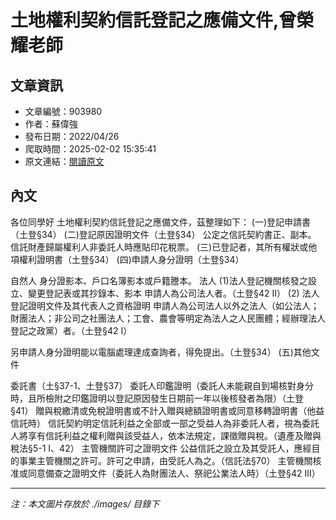 # 土地權利契約信託登記之應備文件,曾榮耀老師

## 文章資訊
- 文章編號：903980
- 作者：蘇偉強
- 發布日期：2022/04/26
- 爬取時間：2025-02-02 15:35:41
- 原文連結：[閱讀原文](https://real-estate.get.com.tw/Columns/detail.aspx?no=903980)

## 內文
各位同學好
土地權利契約信託登記之應備文件，茲整理如下：
 (一)登記申請書（土登§34）
 (二)登記原因證明文件（土登§34）
公定之信託契約書正、副本。
信託財產歸屬權利人非委託人時應貼印花稅票。
 (三)已登記者，其所有權狀或他項權利證明書（土登§34）
 (四)申請人身分證明（土登§34）

自然人 身分證影本、戶口名簿影本或戶籍謄本。
法人 (1)法人登記機關核發之設立、變更登記表或其抄錄本、影本 申請人為公司法人者。（土登§42 II） (2) 法人登記證明文件及其代表人之資格證明 申請人為公司法人以外之法人（如公法人；財團法人；非公司之社團法人；工會、農會等明定為法人之人民團體；經辦理法人登記之政黨）者。（土登§42 I）

另申請人身分證明能以電腦處理達成查詢者，得免提出。（土登§34）
 (五)其他文件

委託書（土§37-1、土登§37）
委託人印鑑證明（委託人未能親自到場核對身分時，且所檢附之印鑑證明以登記原因發生日期前一年以後核發者為限）（土登§41）
贈與稅繳清或免稅證明書或不計入贈與總額證明書或同意移轉證明書（他益信託時） 信託契約明定信託利益之全部或一部之受益人為非委託人者，視為委託人將享有信託利益之權利贈與該受益人，依本法規定，課徵贈與稅。（遺產及贈與稅法§5-1 I、42）
主管機關許可之證明文件 公益信託之設立及其受託人，應經目的事業主管機關之許可。許可之申請，由受託人為之。（信託法§70）
主管機關核准或同意備查之證明文件（委託人為財團法人、祭祀公業法人時）（土登§42 III）

---
*注：本文圖片存放於 ./images/ 目錄下*
